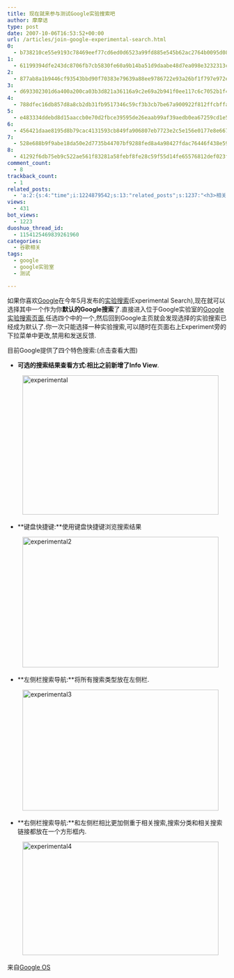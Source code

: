 ```yaml
---
title: 现在就来参与测试Google实验搜索吧
author: 摩摩诘
type: post
date: 2007-10-06T16:53:52+00:00
url: /articles/join-google-experimental-search.html
0:
  - b738210ce55e9193c78469eef77cd6ed0d6523a99fd885e545b62ac2764b0095d084069cc7f518b810a7bdeef2d1191a
1:
  - 61199394dfe243dc8706fb7cb5830fe60a9b14ba51d9daabe48d7ea098e3232313c1304605a1c786035cc648427e8d04
2:
  - 877ab8a1b9446cf93543bbd90f70383e79639a88ee9786722e93a26bf1f797e972e046aa08780b22113cfcca3a3e78dc
3:
  - d693302301d6a400a200ca03b3d821a36116a9c2e69a2b941f0ee117c6c7052b1f4d36a1cc0a8d14bb7cfaa425a66947
4:
  - 788dfec16db857d8a8cb2db31fb9517346c59cf3b3cb7be67a900922f812ffcbffada1597e5beabb40908ec965df9c83
5:
  - e483334ddebd8d15aaccb0e70d2fbce39595de26eaab99af39aedb0ea67259cd1e5fb2bb39870f3018d3b1d46f43621d
6:
  - 456421daae8195d8b79cac4131593cb849fa906807eb7723e2c5e156e0177e8e6676162a1316dfb0cb6da6323eef19ea
7:
  - 528e688b9f9abe18da50e2d7735b44707bf9288fed8a4a98427fdac76446f438e5925ee185a548423e4a6089e473bf60
8:
  - 41292f6db75eb9c522ae561f83281a58febf8fe28c59f55d14fe65576812def023f925531ac227903b895ca53648f5a6
comment_count:
  - 8
trackback_count:
  - 1
related_posts:
  - 'a:2:{s:4:"time";i:1224879542;s:13:"related_posts";s:1237:"<h3>相关日志</h3><ul class="related_post"><li><a href="http://www.digglife.cn/articles/adsense-for-feed-review.html" title="Google AdSense的Feed广告">Google AdSense的Feed广告</a></li><li><a href="http://www.digglife.cn/articles/google-maps-japan-street-view.html" title="Google地图日本版加入街景(Street View)功能">Google地图日本版加入街景(Street View)功能</a></li><li><a href="http://www.digglife.cn/articles/knol-open.html" title="Google的维基百科Knol正式开放">Google的维基百科Knol正式开放</a></li><li><a href="http://www.digglife.cn/articles/google-docs-templates.html" title="使用开放的模板创建Google文件">使用开放的模板创建Google文件</a></li><li><a href="http://www.digglife.cn/articles/check-loading-time.html" title="比比看哪个网站加载更快">比比看哪个网站加载更快</a></li><li><a href="http://www.digglife.cn/articles/adsense-referrals-retired.html" title="Adsense推介计划将在8月底暂停">Adsense推介计划将在8月底暂停</a></li><li><a href="http://www.digglife.cn/articles/add-google-toolbar-functions-firefox3.html" title="给Firefox 3添加Google Toolbar的功能">给Firefox 3添加Google Toolbar的功能</a></li></ul>";}'
views:
  - 431
bot_views:
  - 1223
duoshuo_thread_id:
  - 1154125469839261960
categories:
  - 谷歌相关
tags:
  - google
  - google实验室
  - 测试

---
```

如果你喜欢<a title="谷歌相关" href="https://www.digglife.net/articles/category/about-google/" target="_blank">Google</a>在今年5月发布的<a title="Google实验搜索" href="http://www.google.com/experimental/" target="_blank">实验搜索</a>(Experimental Search),现在就可以选择其中一个作为你**默认的Google搜索**了.直接进入位于Google实验室的<a title="Google实验搜索页面" href="http://www.google.com/experimental/" target="_blank">Google实验搜索页面</a>,任选四个中的一个,然后回到Google主页就会发现选择的实验搜索已经成为默认了.你一次只能选择一种实验搜索,可以随时在页面右上Experiment旁的下拉菜单中更改,禁用和发送反馈.

目前Google提供了四个特色搜索:(点击查看大图)

<!--more-->

  * **可选的搜索结果查看方式:**相比之前**新增了Info View**.

&nbsp;&nbsp;&nbsp;&nbsp;&nbsp;&nbsp;&nbsp;&nbsp; [<img height="319" alt="experimental" src="https://www.digglife.net/wp-content/uploads/3/379/2007/10/experimental-thumb.png" width="450" />][1] 

  * **键盘快捷键:**使用键盘快捷键浏览搜索结果

&nbsp;&nbsp;&nbsp;&nbsp;&nbsp;&nbsp;&nbsp;&nbsp; [<img height="299" alt="experimental2" src="https://www.digglife.net/wp-content/uploads/3/379/2007/10/experimental2-thumb.png" width="450" />][2] 

  * **左侧栏搜索导航:**将所有搜索类型放在左侧栏.&nbsp; 

&nbsp;&nbsp;&nbsp;&nbsp;&nbsp;&nbsp;&nbsp;&nbsp; [<img height="277" alt="experimental3" src="https://www.digglife.net/wp-content/uploads/3/379/2007/10/experimental3-thumb.png" width="450" />][3] 

  * **右侧栏搜索导航:**和左侧栏相比更加侧重于相关搜索,搜索分类和相关搜索链接都放在一个方形框内.

&nbsp;&nbsp;&nbsp;&nbsp;&nbsp;&nbsp;&nbsp;&nbsp; [<img height="260" alt="experimental4" src="https://www.digglife.net/wp-content/uploads/3/379/2007/10/experimental4-thumb1.png" width="450" />][4] 

来自<a title="Google OS" href="http://googlesystem.blogspot.com/2007/10/join-google-search-experiment.html" target="_blank">Google OS</a>

 [1]: https://www.digglife.net/wp-content/uploads/3/379/2007/10/experimental.png
 [2]: https://www.digglife.net/wp-content/uploads/3/379/2007/10/experimental2.png
 [3]: https://www.digglife.net/wp-content/uploads/3/379/2007/10/experimental3.png
 [4]: https://www.digglife.net/wp-content/uploads/3/379/2007/10/experimental41.png
